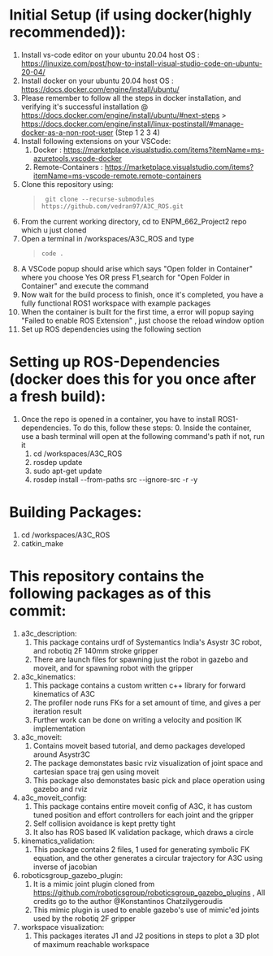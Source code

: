 # Initial Setup (if using docker(highly recommended)):

1. Install vs-code editor on your ubuntu 20.04 host OS : https://linuxize.com/post/how-to-install-visual-studio-code-on-ubuntu-20-04/
2. Install docker on your ubuntu 20.04 host OS : https://docs.docker.com/engine/install/ubuntu/
3. Please remember to follow all the steps in docker installation, and verifying it's successful installation @ https://docs.docker.com/engine/install/ubuntu/#next-steps > https://docs.docker.com/engine/install/linux-postinstall/#manage-docker-as-a-non-root-user (Step 1 2 3 4)
4. Install following extensions on your VSCode: 
    1. Docker : https://marketplace.visualstudio.com/items?itemName=ms-azuretools.vscode-docker
    2. Remote-Containers :  https://marketplace.visualstudio.com/items?itemName=ms-vscode-remote.remote-containers
5. Clone this repository using:
    > ``` git clone --recurse-submodules https://github.com/vedran97/A3C_ROS.git```
6. From the current working directory, cd to ENPM_662_Project2 repo which u just cloned
7. Open a terminal in /workspaces/A3C_ROS and type 
    > ``` code . ```
8. A VSCode popup should arise which says "Open folder in Container" where you choose Yes OR press F1,search for "Open Folder in Container" and execute the command
9. Now wait for the build process to finish, once it's completed, you have a fully functional ROS1 workspace with example packages
11. When the container is built for the first time, a error will popup saying "Failed to enable ROS Extension" , just choose the reload window option
10. Set up ROS dependencies using the following section

# Setting up ROS-Dependencies (docker does this for you once after a fresh build):

1. Once the repo is opened in a container, you have to install ROS1-dependencies. To do this, follow these steps:
    0. Inside the container, use a bash terminal will open at the following command's path if not, run it
    1. cd /workspaces/A3C_ROS
    2. rosdep update
    3. sudo apt-get update
    4. rosdep install --from-paths src --ignore-src -r -y

# Building Packages:

1. cd /workspaces/A3C_ROS
2. catkin_make

# This repository contains the following packages as of this commit:

1. a3c_description:
    1. This package contains urdf of Systemantics India's Asystr 3C robot, and robotiq 2F 140mm stroke gripper
    2. There are launch files for spawning just the robot in gazebo and moveit, and for spawning robot with the gripper
2. a3c_kinematics: 
    1. This package contains a custom written c++ library for forward kinematics of A3C
    2. The profiler node runs FKs for a set amount of time, and gives a per iteration result
    3. Further work can be done on writing a velocity and position IK implementation
3. a3c_moveit:
    1. Contains moveit based tutorial, and demo packages developed around Asystr3C 
    2. The package demonstates basic rviz visualization of joint space and cartesian space traj gen using moveit
    3. This package also demonstates basic pick and place operation using gazebo and rviz
4. a3c_moveit_config:
    1. This package contains entire moveit config of A3C, it has custom tuned position and effort controllers for each joint and the gripper
    2. Self collision avoidance is kept pretty tight
    3. It also has ROS based IK validation package, which draws a circle
5. kinematics_validation:
    1. This package contains 2 files, 1 used for generating symbolic FK equation, and the other generates a circular trajectory for A3C using inverse of jacobian
6.  roboticsgroup_gazebo_plugin:
    1. It is a mimic joint plugin cloned from https://github.com/roboticsgroup/roboticsgroup_gazebo_plugins , All credits go to the author @Konstantinos Chatzilygeroudis
    2. This mimic plugin is used to enable gazebo's use of mimic'ed joints used by the robotiq 2F gripper
7. workspace visualization:
    1. This packages iterates J1 and J2 positions in steps to plot a 3D plot of maximum reachable workspace






